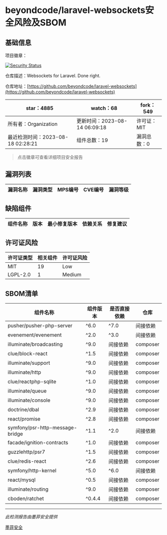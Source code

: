 # beyondcode/laravel-websockets安全风险及SBOM

## 基础信息

项目徽章：

[![Security Status](https://www.murphysec.com/platform3/v31/badge/1692241871055380480.svg)](https://www.murphysec.com/console/report/1692241870858248192/1692241871055380480)

仓库描述：Websockets for Laravel. Done right.

仓库地址：[https://github.com/beyondcode/laravel-websockets](https://github.com/beyondcode/laravel-websockets)

| star：4885 | watch：68 | fork：549 |
| ----------- | -------------- | ------------ |
| 所有者：Organization | 更新时间：2023-08-14 06:09:18 | 许可证：MIT |
| 最近检测时间：2023-08-18 02:28:21 | 组件总数：19 | 漏洞总数：0 |

> 点击徽章可查看详细项目安全报告



## 漏洞列表

| 漏洞名称 | 漏洞类型 | MPS编号 | CVE编号 | 漏洞等级 |
| ------- | ------ | ------- | ------ | ----- |





## 缺陷组件

| 组件名称 | 版本 | 最小修复版本 | 依赖关系 | 修复建议 |
| -------- | ---- | ------------ | -------- | -------- |





## 许可证风险

| 许可证类型 | 相关组件 | 许可证风险 |
| ---------- | -------- | ---------- |
|MIT|19|Low|
|LGPL-2.0|1|Medium|




## SBOM清单

| 组件名称 | 组件版本 | 是否直接依赖 | 仓库 |
| -------- | -------- | ------------ | ---- |
|pusher/pusher-php-server|^6.0|^7.0|间接依赖|composer|
|evenement/evenement|^2.0|^3.0|间接依赖|composer|
|illuminate/broadcasting|^9.0|间接依赖|composer|
|clue/block-react|^1.5|间接依赖|composer|
|illuminate/support|^9.0|间接依赖|composer|
|illuminate/http|^9.0|间接依赖|composer|
|clue/reactphp-sqlite|^1.0|间接依赖|composer|
|illuminate/queue|^9.0|间接依赖|composer|
|illuminate/console|^9.0|间接依赖|composer|
|doctrine/dbal|^2.9|间接依赖|composer|
|react/promise|^2.8|间接依赖|composer|
|symfony/psr-http-message-bridge|^1.1|^2.0|间接依赖|composer|
|facade/ignition-contracts|^1.0|间接依赖|composer|
|guzzlehttp/psr7|^1.5|间接依赖|composer|
|clue/redis-react|^2.6|间接依赖|composer|
|symfony/http-kernel|^5.0|^6.0|间接依赖|composer|
|react/mysql|^0.5|间接依赖|composer|
|illuminate/routing|^9.0|间接依赖|composer|
|cboden/ratchet|^0.4.4|间接依赖|composer|


------

*此检测报告由墨菲安全提供*

[墨菲安全](www.murphysec.com)